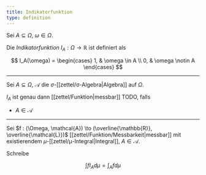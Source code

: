 ```yaml
---
title: Indikatorfunktion
type: definition
---
```


Sei $A \subseteq \Omega$, $\omega \in \Omega$.

Die *Indikatorfunktion* $I_A : \Omega \to \mathbb{R}$ ist definiert als

$$
	I_A(\omega) = \begin{cases}
		1, & \omega \in A \\
		0, & \omega \notin A
	\end{cases}
$$

---

Sei $A \subseteq \Omega$, $\mathcal{A}$ die $\sigma$-[[zettel/σ-Algebra|Algebra]] auf $\Omega$.

$I_A$ ist genau dann [[zettel/Funktion|messbar]] TODO, falls
- $A \in \mathcal{A}$

---

Sei $f : (\Omega, \mathcal{A}) \to (\overline{\mathbb{R}}, \overline{\mathcal{L}})$ [[zettel/Funktion/Messbarkeit|messbar]] mit existierendem $\mu$-[[zettel/μ-Integral|Integral]], $A \in \mathcal{A}$.

Schreibe

$$
	\int f I_A d\mu = \int_A f d\mu
$$